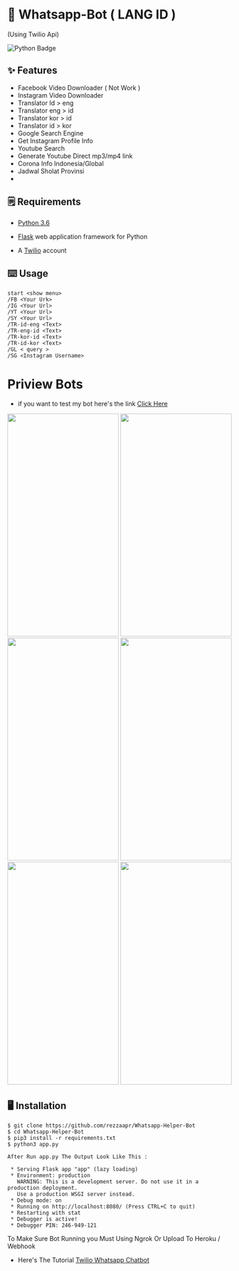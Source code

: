 # 🤖 Whatsapp-Bot ( LANG ID )
(Using Twilio Api)

![Python Badge](https://img.shields.io/badge/Made%20with-Python-blue)



## ✨ Features
- Facebook Video Downloader ( Not Work )
- Instagram Video Downloader
- Translator Id > eng 
- Translator eng > id
- Translator kor > id
- Translator id > kor
- Google Search Engine 
- Get Instagram Profile Info
- Youtube Search
- Generate Youtube Direct mp3/mp4 link
- Corona Info Indonesia/Global
- Jadwal Sholat Provinsi
- 

## 🗒️ Requirements
* [Python 3.6](https://www.python.org/downloads/) 

* [Flask](https://palletsprojects.com/p/flask/) web application framework for Python

* A [Twilio](https://www.twilio.com/) account

## ⌨️ Usage
```
start <show menu>
/FB <Your Urk>
/IG <Your Url>
/YT <Your Url>
/SY <Your Url>
/TR-id-eng <Text>
/TR-eng-id <Text>
/TR-kor-id <Text>
/TR-id-kor <Text>
/GL < query >
/SG <Instagram Username>
 ```
 
 # Priview Bots
- if you want to test my bot here's the link [Click Here](https://api.whatsapp.com/send?phone=14155238886&text=join+government-would) 

<img src="https://user-images.githubusercontent.com/58212770/81090342-c764f400-8f27-11ea-9702-7e4cd5ba1f01.png" height="500" width="250">  <img src="https://user-images.githubusercontent.com/58212770/81090386-d8ae0080-8f27-11ea-8178-956b962a480d.png" height="500" width="250"> <img src="https://user-images.githubusercontent.com/58212770/81094712-1f9ef480-8f2e-11ea-9638-88123a502c62.png" height="500" width="250"> <img src="https://user-images.githubusercontent.com/58212770/81094715-20d02180-8f2e-11ea-8e92-fa71f5f97369.png" height="500" width="250"> <img src="https://user-images.githubusercontent.com/58212770/81094726-2463a880-8f2e-11ea-8080-12eec8885a33.png" height="500" width="250"> <img src="https://user-images.githubusercontent.com/58212770/81094734-262d6c00-8f2e-11ea-9854-0f7541c9f8c2.png" height="500" width="250">


## 🖥️ Installation
```
$ git clone https://github.com/rezzaapr/Whatsapp-Helper-Bot
$ cd Whatsapp-Helper-Bot
$ pip3 install -r requirements.txt
$ python3 app.py

After Run app.py The Output Look Like This :

 * Serving Flask app "app" (lazy loading)
 * Environment: production
   WARNING: This is a development server. Do not use it in a production deployment.
   Use a production WSGI server instead.
 * Debug mode: on
 * Running on http://localhost:8080/ (Press CTRL+C to quit)
 * Restarting with stat
 * Debugger is active!
 * Debugger PIN: 246-949-121
 ```
 To Make Sure Bot Running you Must Using Ngrok Or Upload To Heroku / Webhook
 
 * Here's The Tutorial  [Twilio Whatsapp Chatbot](https://www.twilio.com/blog/build-a-whatsapp-chatbot-with-python-flask-and-twilio)

 
